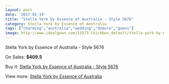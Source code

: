 ```yaml
---
layout: post
date: '2017-02-19'
title: "Stella York by Essence of Australia - Style 5676"
category: Stella York by Essence of Australia
tags: ["charming","australia","wedding","demure","gowns"]
image: http://www.idealgown.com/13573-thickbox_default/stella-york-by-essence-of-australia-style-5676.jpg
---
```

Stella York by Essence of Australia - Style 5676

On Sales: **$409.5**
<a href="https://www.idealgown.com/en/stella-york-by-essence-of-australia/5454-stella-york-by-essence-of-australia-style-5676.html"><amp-img layout="responsive" width="600" height="600" src="//www.idealgown.com/13573-thickbox_default/stella-york-by-essence-of-australia-style-5676.jpg" alt="Stella York by Essence of Australia - Style 5676 0" /></a>
<a href="https://www.idealgown.com/en/stella-york-by-essence-of-australia/5454-stella-york-by-essence-of-australia-style-5676.html"><amp-img layout="responsive" width="600" height="600" src="//www.idealgown.com/13574-thickbox_default/stella-york-by-essence-of-australia-style-5676.jpg" alt="Stella York by Essence of Australia - Style 5676 1" /></a>

Buy it: [Stella York by Essence of Australia - Style 5676](https://www.idealgown.com/en/stella-york-by-essence-of-australia/5454-stella-york-by-essence-of-australia-style-5676.html "Stella York by Essence of Australia - Style 5676")

View more: [Stella York by Essence of Australia](https://www.idealgown.com/en/79-stella-york-by-essence-of-australia "Stella York by Essence of Australia")
